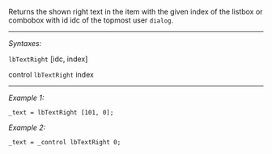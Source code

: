 Returns the shown right text in the item with the given index of the listbox or combobox with id idc of the topmost user `dialog`.


---
*Syntaxes:*

`lbTextRight` [idc, index]

control `lbTextRight` index

---
*Example 1:*

```sqf
_text = lbTextRight [101, 0];
```

*Example 2:*

```sqf
_text = _control lbTextRight 0;
```